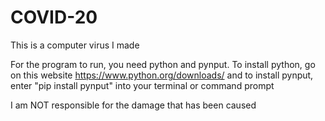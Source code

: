 # COVID-20

This is a computer virus I made

For the program to run, you need python and pynput.
To install python, go on this website https://www.python.org/downloads/
and to install pynput, enter "pip install pynput" into your terminal or command prompt

I am NOT responsible for the damage that has been caused
